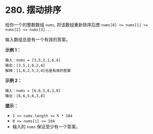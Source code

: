 # 280. 摆动排序

给你一个的整数数组 `nums`, 将该数组重新排序后使 `nums[0] <= nums[1] >= nums[2] <= nums[3]...`

输入数组总是有一个有效的答案。

**示例 1：**

```()
输入：nums = [3,5,2,1,6,4]
输出：[3,5,1,6,2,4]
解释：[1,6,2,5,3,4]也是有效的答案
```

**示例 2：**

```()
输入：nums = [6,6,5,6,3,8]
输出：[6,6,5,6,3,8]
```

**提示：**

- `1 <= nums.length <= 5 * 104`
- `0 <= nums[i] <= 104`
- 输入的 `nums` 保证至少有一个答案。
